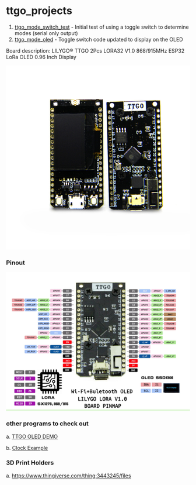 # ttgo_projects
1. [ttgo_mode_switch_test](https://github.com/jones2126/ttgo_projects/tree/main/ttgo_mode_switch_test) - Initial test of using a toggle switch to determine modes (serial only output)
2. [ttgo_mode_oled](https://github.com/jones2126/ttgo_projects/tree/main/ttgo_mode_oled) - Toggle switch code updated to display on the OLED 

Board description: LILYGO® TTGO 2Pcs LORA32 V1.0 868/915MHz ESP32 LoRa OLED 0.96 Inch Display

![Board Image](images/ttgo_board.jpg?raw=true "LILYGO® TTGO v1.0")

### Pinout

![Board pinout](images/pinout.jpg?raw=true "LILYGO® TTGO v1.0 Pinout")

### other programs to check out
a. [TTGO OLED DEMO](https://github.com/ThingPulse/esp8266-oled-ssd1306/blob/master/examples/SSD1306SimpleDemo/SSD1306SimpleDemo.ino)

b. [Clock Example](https://github.com/ThingPulse/esp8266-oled-ssd1306/blob/master/examples/SSD1306ClockDemo/SSD1306ClockDemo.ino)

### 3D Print Holders
a. https://www.thingiverse.com/thing:3443245/files
